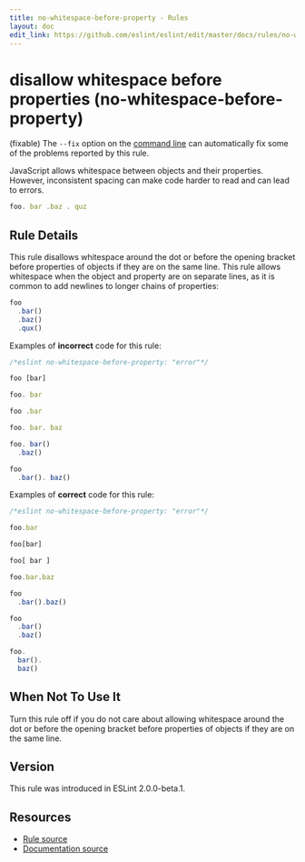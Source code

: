 ```yaml
---
title: no-whitespace-before-property - Rules
layout: doc
edit_link: https://github.com/eslint/eslint/edit/master/docs/rules/no-whitespace-before-property.md
---
```

<!-- Note: No pull requests accepted for this file. See README.md in the root directory for details. -->

# disallow whitespace before properties (no-whitespace-before-property)

(fixable) The `--fix` option on the [command line](../user-guide/command-line-interface#fix) can automatically fix some of the problems reported by this rule.

JavaScript allows whitespace between objects and their properties. However, inconsistent spacing can make code harder to read and can lead to errors.

```js
foo. bar .baz . quz
```

## Rule Details

This rule disallows whitespace around the dot or before the opening bracket before properties of objects if they are on the same line. This rule allows whitespace when the object and property are on separate lines, as it is common to add newlines to longer chains of properties:

```js
foo
  .bar()
  .baz()
  .qux()
```

Examples of **incorrect** code for this rule:

```js
/*eslint no-whitespace-before-property: "error"*/

foo [bar]

foo. bar

foo .bar

foo. bar. baz

foo. bar()
  .baz()

foo
  .bar(). baz()
```

Examples of **correct** code for this rule:

```js
/*eslint no-whitespace-before-property: "error"*/

foo.bar

foo[bar]

foo[ bar ]

foo.bar.baz

foo
  .bar().baz()

foo
  .bar()
  .baz()

foo.
  bar().
  baz()
```

## When Not To Use It

Turn this rule off if you do not care about allowing whitespace around the dot or before the opening bracket before properties of objects if they are on the same line.

## Version

This rule was introduced in ESLint 2.0.0-beta.1.

## Resources

* [Rule source](https://github.com/eslint/eslint/tree/master/lib/rules/no-whitespace-before-property.js)
* [Documentation source](https://github.com/eslint/eslint/tree/master/docs/rules/no-whitespace-before-property.md)
